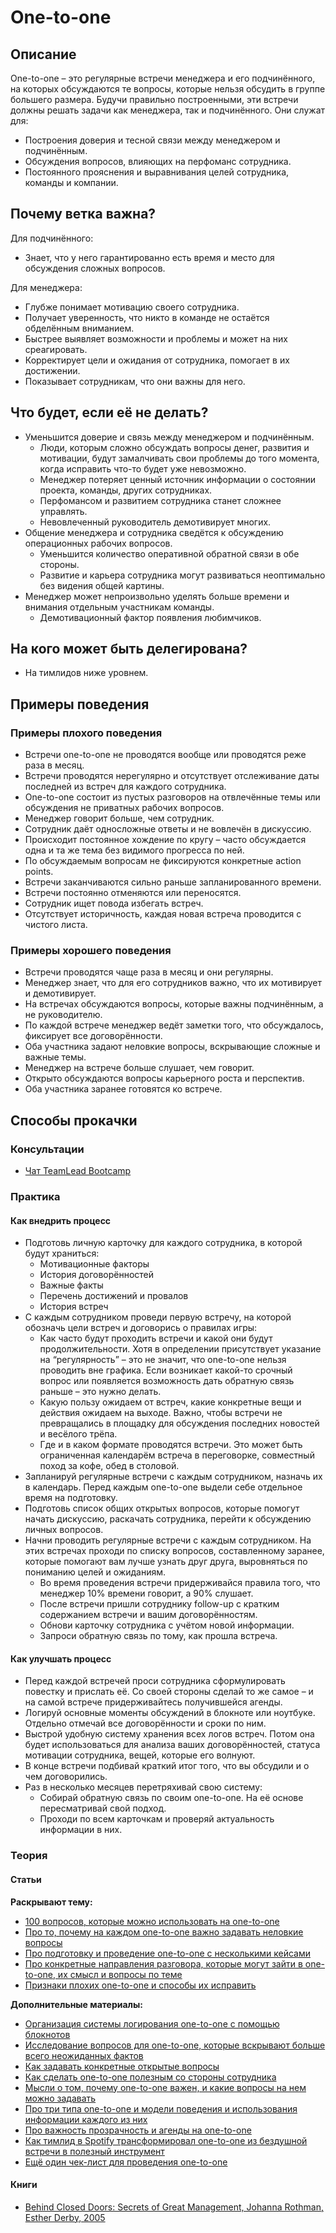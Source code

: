 # One-to-one
## Описание
One-to-one – это регулярные встречи менеджера и его подчинённого, на которых обсуждаются те вопросы, которые нельзя обсудить в группе большего размера. Будучи правильно построенными, эти встречи должны решать задачи как менеджера, так и подчинённого. Они служат для:
- Построения доверия и тесной связи между менеджером и подчинённым.
- Обсуждения вопросов, влияющих на перфоманс сотрудника.
- Постоянного прояснения и выравнивания целей сотрудника, команды и компании.

## Почему ветка важна?
Для подчинённого:
- Знает, что у него гарантированно есть время и место для обсуждения сложных вопросов.

Для менеджера:
- Глубже понимает мотивацию своего сотрудника.
- Получает уверенность, что никто в команде не остаётся обделённым вниманием.
- Быстрее выявляет возможности и проблемы и может на них среагировать.
- Корректирует цели и ожидания от сотрудника, помогает в их достижении.
- Показывает сотрудникам, что они важны для него.

## Что будет, если её не делать?
- Уменьшится доверие и связь между менеджером и подчинённым.
    - Люди, которым сложно обсуждать вопросы денег, развития и мотивации, будут замалчивать свои проблемы до того момента, когда исправить что-то будет уже невозможно.
    - Менеджер потеряет ценный источник информации о состоянии проекта, команды, других сотрудниках.
    - Перфомансом и развитием сотрудника станет сложнее управлять.
    - Невовлеченный руководитель демотивирует многих.
- Общение менеджера и сотрудника сведётся к обсуждению операционных рабочих вопросов.
    - Уменьшится количество оперативной обратной связи в обе стороны.
    - Развитие и карьера сотрудника могут развиваться неоптимально без видения общей картины.
- Менеджер может непроизвольно уделять больше времени и внимания отдельным участникам команды.
    - Демотивационный фактор появления любимчиков.

## На кого может быть делегирована?
- На тимлидов ниже уровнем.

## Примеры поведения
### Примеры плохого поведения
- Встречи one-to-one не проводятся вообще или проводятся реже раза в месяц.
- Встречи проводятся нерегулярно и отсутствует отслеживание даты последней из встреч для каждого сотрудника.
- One-to-one состоит из пустых разговоров на отвлечённые темы или обсуждения не приватных рабочих вопросов.
- Менеджер говорит больше, чем сотрудник.
- Сотрудник даёт односложные ответы и не вовлечён в дискуссию.
- Происходит постоянное хождение по кругу – часто обсуждается одна и та же тема без видимого прогресса по ней.
- По обсуждаемым вопросам не фиксируются конкретные action points.
- Встречи заканчиваются сильно раньше запланированного времени.
- Встречи постоянно отменяются или переносятся.
- Сотрудник ищет повода избегать встреч.
- Отсутствует историчность, каждая новая встреча проводится с чистого листа.

### Примеры хорошего поведения
- Встречи проводятся чаще раза в месяц и они регулярны.
- Менеджер знает, что для его сотрудников важно, что их мотивирует и демотивирует.
- На встречах обсуждаются вопросы, которые важны подчинённым, а не руководителю.
- По каждой встрече менеджер ведёт заметки того, что обсуждалось, фиксирует все договорённости.
- Оба участника задают неловкие вопросы, вскрывающие сложные и важные темы.
- Менеджер на встрече больше слушает, чем говорит.
- Открыто обсуждаются вопросы карьерного роста и перспектив.
- Оба участника заранее готовятся ко встрече.

## Способы прокачки
### Консультации
- [Чат TeamLead Bootcamp](https://t.me/teamlead_bootcamp)

### Практика
#### Как внедрить процесс
- Подготовь личную карточку для каждого сотрудника, в которой будут храниться:
    - Мотивационные факторы
    - История договорённостей
    - Важные факты
    - Перечень достижений и провалов
    - История встреч
- С каждым сотрудником проведи первую встречу, на которой обозначь цели встреч и договорись о правилах игры:
    - Как часто будут проходить встречи и какой они будут продолжительности. Хотя в определении присутствует указание на “регулярность” – это не значит, что one-to-one нельзя проводить вне графика. Если возникает какой-то срочный вопрос или появляется возможность дать обратную связь раньше – это нужно делать.
    - Какую пользу ожидаем от встреч, какие конкретные вещи и действия ожидаем на выходе. Важно, чтобы встречи не превращались в площадку для обсуждения последних новостей и весёлого трёпа.
    - Где и в каком формате проводятся встречи. Это может быть ограниченная календарём встреча в переговорке, совместный поход за кофе, обед в столовой.
- Запланируй регулярные встречи с каждым сотрудником, назначь их в календарь. Перед каждым one-to-one выдели себе отдельное время на подготовку.
- Подготовь список общих открытых вопросов, которые помогут начать дискуссию, раскачать сотрудника, перейти к обсуждению личных вопросов.
- Начни проводить регулярные встречи с каждым сотрудником. На этих встречах проходи по списку вопросов, составленному заранее, которые помогают вам лучше узнать друг друга, выровняться по пониманию целей и ожиданиям.
    - Во время проведения встречи придерживайся правила того, что менеджер 10% времени говорит, а 90% слушает.
    - После встречи пришли сотруднику follow-up с кратким содержанием встречи и вашим договорённостям.
    - Обнови карточку сотрудника с учётом новой информации.
    - Запроси обратную связь по тому, как прошла встреча.

#### Как улучшать процесс
- Перед каждой встречей проси сотрудника сформулировать повестку и прислать её. Со своей стороны сделай то же самое – и на самой встрече придерживайтесь получившейся агенды.
- Логируй основные моменты обсуждений в блокноте или ноутбуке. Отдельно отмечай все договорённости и сроки по ним.
- Выстрой удобную систему хранения всех логов встреч. Потом она будет использоваться для анализа ваших договорённостей, статуса мотивации сотрудника, вещей, которые его волнуют.
- В конце встречи подбивай краткий итог того, что вы обсудили и о чем договорились.
- Раз в несколько месяцев перетряхивай свою систему:
    - Собирай обратную связь по своим one-to-one. На её основе пересматривай свой подход.
    - Проходи по всем карточкам и проверяй актуальность информации в них.

### Теория
#### Статьи
**Раскрывают тему:**
- [100 вопросов, которые можно использовать на one-to-one](https://jasonevanish.com/2014/05/29/101-questions-to-ask-in-1-on-1s/)
- [Про то, почему на каждом one-to-one важно задавать неловкие вопросы](https://medium.com/@mrabkin/the-art-of-the-awkward-1-1-f4e1dcbd1c5c)
- [Про подготовку и проведение one-to-one с несколькими кейсами](https://hbr.org/2016/08/how-to-make-your-one-on-ones-with-employees-more-productive)
- [Про конкретные направления разговора, которые могут зайти в one-to-one, их смысл и вопросы по теме](https://moz.com/blog/conducting-effective-and-regular-oneonones)
- [Признаки плохих one-to-one и способы их исправить](https://getlighthouse.com/blog/one-to-one-meeting/)

**Дополнительные материалы:**
- [Организация системы логирования one-to-one с помощью блокнотов](http://marcgg.com/blog/2017/10/09/paper-note-taking-meetings/)
- [Исследование вопросов для one-to-one, которые вскрывают больше всего неожиданных фактов](https://m.signalvnoise.com/the-9-questions-that-uncover-the-most-surprising-insights-from-employees/)
- [Как задавать конкретные открытые вопросы](https://signalvnoise.com/specific-questions-yield-specific-answers/)
- [Как сделать one-to-one полезным со стороны сотрудника](https://getlighthouse.com/blog/effective-1-on-1-meetings/)
- [Мысли о том, почему one-to-one важен, и какие вопросы на нем можно задавать](https://a16z.com/2012/08/30/one-on-one/)
- [Про три типа one-to-one и модели поведения и использования информации каждого из них](http://randsinrepose.com/archives/the-update-the-vent-and-the-disaster/)
- [Про важность прозрачность и агенды на one-to-one](https://opensource.com/open-organization/18/5/open-one-on-one-meetings-guide)
- [Как тимлид в Spotify трансформировал one-to-one из бездушной встречи в полезный инструмент](https://labs.spotify.com/2015/12/16/a-101-on-11s/)
- [Ещё один чек-лист для проведения one-to-one](https://hbswk.hbs.edu/item/master-the-one-on-one-meeting)

#### Книги
- [Behind Closed Doors: Secrets of Great Management, Johanna Rothman, Esther Derby, 2005](https://www.amazon.com/Behind-Closed-Doors-Management-Programmers-ebook/dp/B00A4OA6UQ/)
